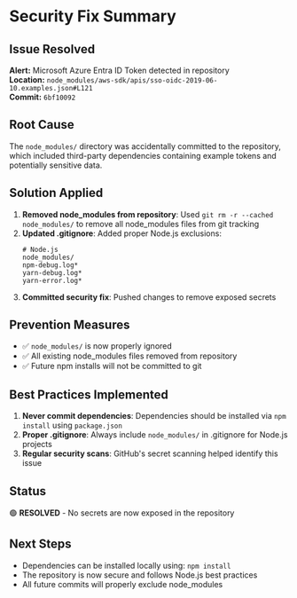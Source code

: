 # Security Fix Summary

## Issue Resolved
**Alert:** Microsoft Azure Entra ID Token detected in repository  
**Location:** `node_modules/aws-sdk/apis/sso-oidc-2019-06-10.examples.json#L121`  
**Commit:** `6bf10092`

## Root Cause
The `node_modules/` directory was accidentally committed to the repository, which included third-party dependencies containing example tokens and potentially sensitive data.

## Solution Applied
1. **Removed node_modules from repository**: Used `git rm -r --cached node_modules/` to remove all node_modules files from git tracking
2. **Updated .gitignore**: Added proper Node.js exclusions:
   ```
   # Node.js
   node_modules/
   npm-debug.log*
   yarn-debug.log*
   yarn-error.log*
   ```
3. **Committed security fix**: Pushed changes to remove exposed secrets

## Prevention Measures
- ✅ `node_modules/` is now properly ignored
- ✅ All existing node_modules files removed from repository
- ✅ Future npm installs will not be committed to git

## Best Practices Implemented
1. **Never commit dependencies**: Dependencies should be installed via `npm install` using `package.json`
2. **Proper .gitignore**: Always include `node_modules/` in .gitignore for Node.js projects
3. **Regular security scans**: GitHub's secret scanning helped identify this issue

## Status
🟢 **RESOLVED** - No secrets are now exposed in the repository

## Next Steps
- Dependencies can be installed locally using: `npm install`
- The repository is now secure and follows Node.js best practices
- All future commits will properly exclude node_modules